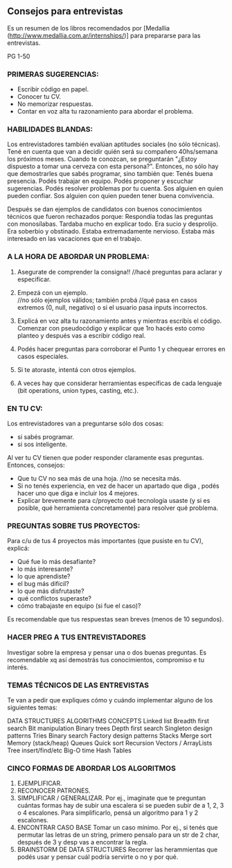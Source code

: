 ## Consejos para entrevistas ##


Es un resumen de los libros recomendados por [Medallia (http://www.medallia.com.ar/internships/)] para prepararse para las entrevistas. 


PG 1-50

### PRIMERAS SUGERENCIAS: 

- Escribir código en papel. 
- Conocer tu CV. 
- No memorizar respuestas. 
- Contar en voz alta tu razonamiento para abordar el problema. 


### HABILIDADES BLANDAS: 

  Los entrevistadores también evalúan aptitudes sociales (no sólo técnicas). 
Tené en cuenta que van a decidir quién será su compañero 40hs/semana los próximos meses. 
Cuando te conozcan, se preguntarán "¿Estoy dispuesto a tomar una cerveza con esta persona?". 
Entonces, no sólo hay que demostrarles que sabés programar, sino también que: 
	Tenés buena presencia. 
	Podés trabajar en equipo. 
	Podés proponer y escuchar sugerencias. 
	Podés resolver problemas por tu cuenta. 
	Sos alguien en quien pueden confiar. 
	Sos alguien con quien pueden tener buena convivencia. 

  Después se dan ejemplos de candidatos con buenos conocimientos técnicos que fueron rechazados porque: 
	Respondía todas las preguntas con monosílabas. 
	Tardaba mucho en explicar todo. 
	Era sucio y desprolijo. 
	Era soberbio y obstinado. 
	Estaba extremadamente nervioso. 
	Estaba más interesado en las vacaciones que en el trabajo. 


### A LA HORA DE ABORDAR UN PROBLEMA: 

1. Asegurate de comprender la consigna!!	//hacé preguntas para aclarar y especificar. 

2. Empezá con un ejemplo.  			
  //no sólo ejemplos válidos; también probá 
  //qué pasa en casos extremos (0, null, negativo) o si el usuario pasa inputs incorrectos. 

3. Explicá en voz alta tu razonamiento antes y mientras escribís el código. 
   Comenzar con pseudocódigo y explicar que 1ro hacés esto como planteo y después 
 vas a escribir código real.

4. Podés hacer preguntas para corroborar el Punto 1 y chequear errores en casos especiales. 
5. Si te atoraste, intentá con otros ejemplos. 
6. A veces hay que considerar herramientas específicas de cada lenguaje (bit operations, union types, casting, etc.). 


### EN TU CV: 

  Los entrevistadores van a preguntarse sólo dos cosas: 
  - si sabés programar. 
  - si sos inteligente. 
  
  Al ver tu CV tienen que poder responder claramente esas preguntas. Entonces, consejos:

 - Que tu CV no sea más de una hoja. 	//no se necesita más. 
 - Si no tenés experiencia, en vez de hacer un apartado que diga <experiencia>, podés hacer uno que diga <proyectos> e incluir los 4 mejores. 
 - Explicar brevemente para c/proyecto qué tecnología usaste (y si es posible, qué herramienta concretamente) para resolver qué problema. 


### PREGUNTAS SOBRE TUS PROYECTOS: 

Para c/u de tus 4 proyectos más importantes (que pusiste en tu CV), explicá: 

- Qué fue lo más desafiante? 
- lo más interesante? 
- lo que aprendiste? 
- el bug más difícil? 
- lo que más disfrutaste?
- qué conflictos superaste? 
- cómo trabajaste en equipo (si fue el caso)? 

Es recomendable que tus respuestas sean breves (menos de 10 segundos). 


### HACER PREG A TUS ENTREVISTADORES

  Investigar sobre la empresa y pensar una o dos buenas preguntas. 
  Es recomendable xq así demostrás tus conocimientos, compromiso e tu interés. 


### TEMAS TÉCNICOS DE LAS ENTREVISTAS

  Te van a pedir que expliques cómo y cuándo implementar alguno de los siguientes temas: 

DATA STRUCTURES		ALGORITHMS		CONCEPTS
Linked list		Breadth first search	Bit manipulation
Binary trees		Depth first search	Singleton design patterns
Tries 			Binary search		Factory design patterns
Stacks			Merge sort		Memory (stack/heap)
Queues 			Quick sort		Recursion
Vectors / ArrayLists 	Tree insert/find/etc	Big-O time
Hash Tables


### CINCO FORMAS DE ABORDAR LOS ALGORITMOS

1. EJEMPLIFICAR. 
2. RECONOCER PATRONES. 
3. SIMPLIFICAR / GENERALIZAR. 
   Por ej., imaginate que te preguntan cuántas formas hay de subir una escalera si se pueden 
 subir de a 1, 2, 3 o 4 escalones. Para simplificarlo, pensá un algoritmo para 1 y 2 escalones. 
4. ENCONTRAR CASO BASE
   Tomar un caso mínimo. Por ej., si tenés que permutar las letras de un string, 
 primero pensalo para un str de 2 char, después de 3 y desp vas a encontrar la regla. 
5. BRAINSTORM DE DATA STRUCTURES
   Recorrer las herammientas que podés usar y pensar cuál podría servirte o no y por qué. 
